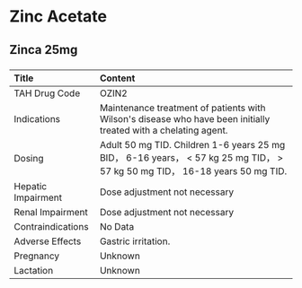 # Zinc Acetate

## Zinca 25mg

##### 

| Title              | Content                                                                                                                     |
|:-------------------|:----------------------------------------------------------------------------------------------------------------------------|
| TAH Drug Code      | OZIN2                                                                                                                       |
| Indications        | Maintenance treatment of patients with Wilson's disease who have been initially treated with a chelating agent.             |
| Dosing             | Adult 50 mg TID. Children 1-6 years 25 mg BID， 6-16 years， < 57 kg 25 mg TID， > 57 kg 50 mg TID， 16-18 years 50 mg TID. |
| Hepatic Impairment | Dose adjustment not necessary                                                                                               |
| Renal Impairment   | Dose adjustment not necessary                                                                                               |
| Contraindications  | No Data                                                                                                                     |
| Adverse Effects    | Gastric irritation.                                                                                                         |
| Pregnancy          | Unknown                                                                                                                     |
| Lactation          | Unknown                                                                                                                     |

